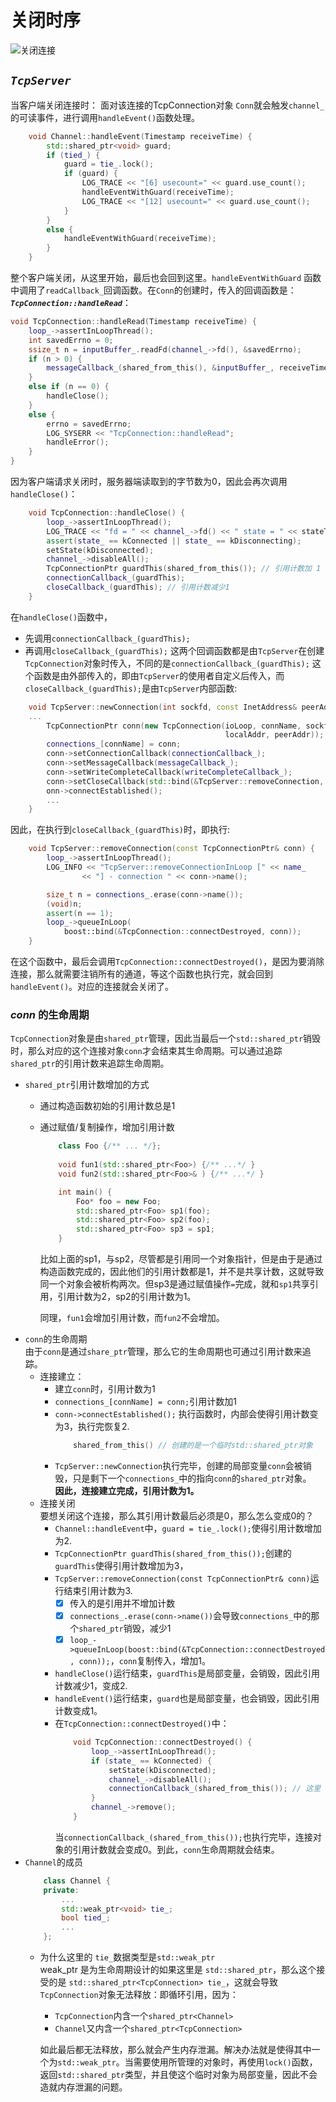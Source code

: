 # 关闭时序
![关闭连接](https://i.loli.net/2020/06/04/ype6oStGgF3qz7j.png)
## ***`TcpServer`***
当客户端关闭连接时：
面对该连接的TcpConnection对象 `Conn`就会触发`channel_` 的可读事件，进行调用`handleEvent()`函数处理。
```cpp
    void Channel::handleEvent(Timestamp receiveTime) {
        std::shared_ptr<void> guard;
        if (tied_) {
            guard = tie_.lock();
            if (guard) {
                LOG_TRACE << "[6] usecount=" << guard.use_count();
                handleEventWithGuard(receiveTime);
                LOG_TRACE << "[12] usecount=" << guard.use_count();
            }
        }
        else {
            handleEventWithGuard(receiveTime);
        }
    }
```

整个客户端关闭，从这里开始，最后也会回到这里。```handleEventWithGuard``` 函数中调用了`readCallback_`回调函数。在`Conn`的创建时，传入的回调函数是：***`TcpConnection::handleRead`***：
```cpp
void TcpConnection::handleRead(Timestamp receiveTime) {
    loop_->assertInLoopThread();
    int savedErrno = 0;
    ssize_t n = inputBuffer_.readFd(channel_->fd(), &savedErrno);
    if (n > 0) {
        messageCallback_(shared_from_this(), &inputBuffer_, receiveTime);
    }
    else if (n == 0) {
        handleClose();
    }
    else {
        errno = savedErrno;
        LOG_SYSERR << "TcpConnection::handleRead";
        handleError();
    }
}
```
因为客户端请求关闭时，服务器端读取到的字节数为0，因此会再次调用`handleClose()`：
```cpp
    void TcpConnection::handleClose() {
        loop_->assertInLoopThread();
        LOG_TRACE << "fd = " << channel_->fd() << " state = " << stateToString();
        assert(state_ == kConnected || state_ == kDisconnecting);
        setState(kDisconnected);    
        channel_->disableAll();   
        TcpConnectionPtr guardThis(shared_from_this()); // 引用计数加 1
        connectionCallback_(guardThis); 
        closeCallback_(guardThis); // 引用计数减少1
    }
```
在`handleClose()`函数中，
+ 先调用`connectionCallback_(guardThis);`
+ 再调用`closeCallback_(guardThis);`
这两个回调函数都是由`TcpServer`在创建`TcpConnection`对象时传入，不同的是`connectionCallback_(guardThis);` 这个函数是由外部传入的，即由`TcpServer`的使用者自定义后传入，而`closeCallback_(guardThis);`是由`TcpServer`内部函数:
```cpp
    void TcpServer::newConnection(int sockfd, const InetAddress& peerAddr) {
    ...
        TcpConnectionPtr conn(new TcpConnection(ioLoop, connName, sockfd,
                                                localAddr, peerAddr));
        connections_[connName] = conn;  
        conn->setConnectionCallback(connectionCallback_); 
        conn->setMessageCallback(messageCallback_);
        conn->setWriteCompleteCallback(writeCompleteCallback_);
        conn->setCloseCallback(std::bind(&TcpServer::removeConnection, this, _1)); 
        onn->connectEstablished(); 
        ...
    }
```
因此，在执行到`closeCallback_(guardThis)`时，即执行:
```cpp
    void TcpServer::removeConnection(const TcpConnectionPtr& conn) {
        loop_->assertInLoopThread();
        LOG_INFO << "TcpServer::removeConnectionInLoop [" << name_
                << "] - connection " << conn->name();

        size_t n = connections_.erase(conn->name());
        (void)n;
        assert(n == 1);
        loop_->queueInLoop(
            boost::bind(&TcpConnection::connectDestroyed, conn));
    }
```
在这个函数中，最后会调用`TcpConnection::connectDestroyed()`，是因为要消除连接，那么就需要注销所有的通道，等这个函数也执行完，就会回到`handleEvent()`。对应的连接就会关闭了。

### ***conn*** 的生命周期  
`TcpConnection`对象是由`shared_ptr`管理，因此当最后一个`std::shared_ptr`销毁时，那么对应的这个连接对象`conn`才会结束其生命周期。可以通过追踪`shared_ptr`的引用计数来追踪生命周期。
+ `shared_ptr`引用计数增加的方式
    + 通过构造函数初始的引用计数总是1
    + 通过赋值/复制操作，增加引用计数
        ```cpp
            class Foo {/** ... */};
            
            void fun1(std::shared_ptr<Foo>) {/** ...*/ }
            void fun2(std::shared_ptr<Foo>& ) {/** ...*/ }

            int main() {
                Foo* foo = new Foo;
                std::shared_ptr<Foo> sp1(foo);
                std::shared_ptr<Foo> sp2(foo);
                std::shared_ptr<Foo> sp3 = sp1;
            }  
        ```
        比如上面的sp1，与sp2，尽管都是引用同一个对象指针，但是由于是通过构造函数完成的，因此他们的引用计数都是1，并不是共享计数，这就导致同一个对象会被析构两次。但sp3是通过赋值操作`=`完成，就和`sp1`共享引用，引用计数为2，sp2的引用计数为1。

        同理，`fun1`会增加引用计数，而`fun2`不会增加。
+ `conn`的生命周期  
 由于`conn`是通过`share_ptr`管理，那么它的生命周期也可通过引用计数来追踪。
    + 连接建立：
        + 建立`conn`时，引用计数为1
        + `connections_[connName] = conn;`引用计数加1
        + `conn->connectEstablished();` 执行函数时，内部会使得引用计数变为3，执行完恢复2.  
            ```cpp
                shared_from_this() // 创建的是一个临时std::shared_ptr对象
            ```
        + `TcpServer::newConnection`执行完毕，创建的局部变量`conn`会被销毁，只是剩下一个`connections_`中的指向`conn`的`shared_ptr`对象。  
        **因此，连接建立完成，引用计数为1。**
    + 连接关闭  
    要想关闭这个连接，那么其引用计数最后必须是0，那么怎么变成0的？
        + `Channel::handleEvent`中，`guard = tie_.lock();`使得引用计数增加为2.
        + `TcpConnectionPtr guardThis(shared_from_this());`创建的`guardThis`使得引用计数增加为3，
        + `TcpServer::removeConnection(const TcpConnectionPtr& conn)`运行结束引用计数为3.
            + [x] 传入的是引用并不增加计数
            + [x] `connections_.erase(conn->name())`会导致`connections_`中的那个`shared_ptr`销毁，减少1
            + [x] `loop_->queueInLoop(boost::bind(&TcpConnection::connectDestroyed, conn));`，`conn`复制传入，增加1。
        + `handleClose()`运行结束，`guardThis`是局部变量，会销毁，因此引用计数减少1，变成2.
        + `handleEvent()`运行结束，`guard`也是局部变量，也会销毁，因此引用计数变成1。
        + 在`TcpConnection::connectDestroyed()`中：
            ```cpp
                void TcpConnection::connectDestroyed() {
                    loop_->assertInLoopThread();
                    if (state_ == kConnected) {
                        setState(kDisconnected);
                        channel_->disableAll();
                        connectionCallback_(shared_from_this()); // 这里
                    }
                    channel_->remove(); 
                }
            ```
            当`connectionCallback_(shared_from_this());`也执行完毕，连接对象的引用计数就会变成0。到此，`conn`生命周期就会结束。
+ `Channel`的成员  
    ```cpp
        class Channel {
        private:
            ...
            std::weak_ptr<void> tie_;
            bool tied_;
            ...
        };
    ```
    + 为什么这里的 `tie_`数据类型是`std::weak_ptr`  
    weak_ptr 是为生命周期设计的如果这里是 `std::shared_ptr`，那么这个接受的是 `std::shared_ptr<TcpConnection> tie_`，这就会导致`TcpConnection`对象无法释放：即循环引用，因为：
        + `TcpConnection`内含一个`shared_ptr<Channel>` 
        + `Channel`又内含一个`shared_ptr<TcpConnection>`  

      如此最后都无法释放，那么就会产生内存泄漏。解决办法就是使得其中一个为`std::weak_ptr`。当需要使用所管理的对象时，再使用`lock()`函数，返回`std::shared_ptr`类型，并且使这个临时对象为局部变量，因此不会造就内存泄漏的问题。
